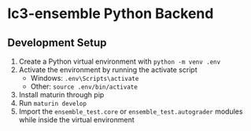 # lc3-ensemble Python Backend

## Development Setup

1. Create a Python virtual environment with `python -m venv .env`
2. Activate the environment by running the activate script
    - Windows: `.env\Scripts\activate`
    - Other: `source .env/bin/activate`
3. Install maturin through pip
4. Run `maturin develop`
5. Import the `ensemble_test.core` or `ensemble_test.autograder` modules while inside the virtual environment
